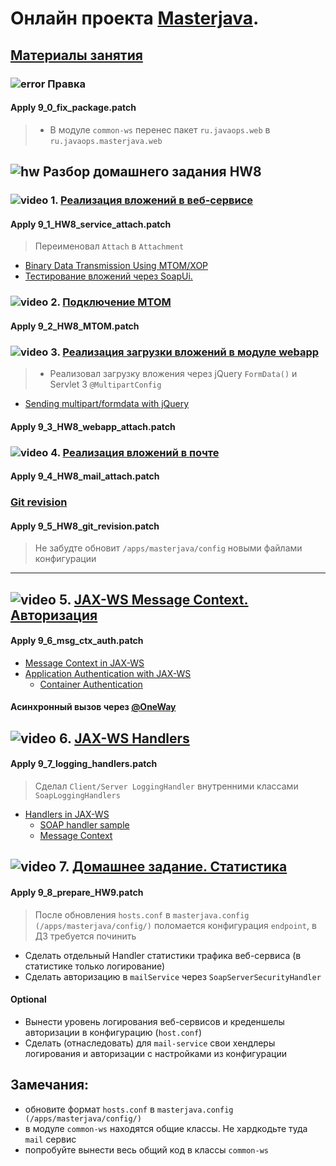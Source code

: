 # Онлайн проекта  <a href="https://github.com/JavaWebinar/masterjava">Masterjava</a>.

## [Материалы занятия](https://drive.google.com/drive/u/0/folders/0B9Ye2auQ_NsFd3pjNWZpR0QzVWs) 

### ![error](https://cloud.githubusercontent.com/assets/13649199/13672935/ef09ec1e-e6e7-11e5-9f79-d1641c05cbe6.png) Правка

#### Apply 9_0_fix_package.patch
> - В модуле `common-ws` перенес пакет `ru.javaops.web` в `ru.javaops.masterjava.web`

## ![hw](https://cloud.githubusercontent.com/assets/13649199/13672719/09593080-e6e7-11e5-81d1-5cb629c438ca.png) Разбор домашнего задания HW8
### ![video](https://cloud.githubusercontent.com/assets/13649199/13672715/06dbc6ce-e6e7-11e5-81a9-04fbddb9e488.png) 1. [Реализация вложений в веб-сервисе](https://drive.google.com/open?id=0B9Ye2auQ_NsFbER6Rjc4dHRGODA)
#### Apply 9_1_HW8_service_attach.patch
> Переименовал `Attach` в `Attachment`

- <a href="https://docs.oracle.com/cd/E14571_01/web.1111/e13734/mtom.htm">Binary Data Transmission Using MTOM/XOP</a> 
- <a href="http://www.soapui.org/SOAP-and-WSDL/adding-headers-and-attachments.html">Тестирование вложений через SoapUi.</a>

### ![video](https://cloud.githubusercontent.com/assets/13649199/13672715/06dbc6ce-e6e7-11e5-81a9-04fbddb9e488.png) 2. [Подключение MTOM](https://drive.google.com/open?id=0B9Ye2auQ_NsFeF8yWVBUbHd6Y0k)
#### Apply 9_2_HW8_MTOM.patch

### ![video](https://cloud.githubusercontent.com/assets/13649199/13672715/06dbc6ce-e6e7-11e5-81a9-04fbddb9e488.png) 3. [Реализация загрузки вложений в модуле webapp](https://drive.google.com/open?id=0B9Ye2auQ_NsFaVhpMkZRV3lSUlU)
> - Реализовал загрузку вложения через jQuery `FormData()` и Servlet 3 `@MultipartConfig`

- [Sending multipart/formdata with jQuery](https://stackoverflow.com/a/5976031/548473)

#### Apply 9_3_HW8_webapp_attach.patch

### ![video](https://cloud.githubusercontent.com/assets/13649199/13672715/06dbc6ce-e6e7-11e5-81a9-04fbddb9e488.png) 4. [Реализация вложений в почте](https://drive.google.com/open?id=0B9Ye2auQ_NsFQ0RZNktReWRoYjQ)
#### Apply 9_4_HW8_mail_attach.patch

### [Git revision](https://habrahabr.ru/post/310738/)
#### Apply 9_5_HW8_git_revision.patch
> Не забудте обновит `/apps/masterjava/config` новыми файлами конфигурации

---------------------

##  ![video](https://cloud.githubusercontent.com/assets/13649199/13672715/06dbc6ce-e6e7-11e5-81a9-04fbddb9e488.png) 5. [JAX-WS Message Context. Авторизация](https://drive.google.com/open?id=0B9Ye2auQ_NsFSEdYZzR3OGxxLVk)
#### Apply 9_6_msg_ctx_auth.patch

- <a href="https://jax-ws.java.net/articles/MessageContext.html">Message Context in JAX-WS</a>
- <a href="http://www.mkyong.com/webservices/jax-ws/application-authentication-with-jax-ws/">Application Authentication with JAX-WS</a>
  - <a href="http://examples.javacodegeeks.com/enterprise-java/jws/container-authentication-with-jax-ws/">Container Authentication</a>

#### Асинхронный вызов через <a href="https://examples.javacodegeeks.com/enterprise-java/jws/jax-ws-annotations-example/#1_8">@OneWay </a>

## ![video](https://cloud.githubusercontent.com/assets/13649199/13672715/06dbc6ce-e6e7-11e5-81a9-04fbddb9e488.png) 6. [JAX-WS Handlers](https://drive.google.com/open?id=0B9Ye2auQ_NsFYjhDUGM2N0tHVDg)
#### Apply 9_7_logging_handlers.patch
> Сделал `Client/Server LoggingHandler` внутренними классами `SoapLoggingHandlers`

- <a href="https://jax-ws.java.net/articles/handlers_introduction.html">Handlers in JAX-WS</a>
  - <a href="https://www.mkyong.com/webservices/jax-ws/jax-ws-soap-handler-in-server-side/">SOAP handler sample</a>
  - <a href="http://www.javaworld.com/article/2077679/soa/get-a-handle-on-the-jax-ws-api-s-handler-framework.html">Message Context</a>  


## ![video](https://cloud.githubusercontent.com/assets/13649199/13672715/06dbc6ce-e6e7-11e5-81a9-04fbddb9e488.png) 7. [Домашнее задание. Статистика](https://drive.google.com/open?id=0B9Ye2auQ_NsFWGI0ejBZZ21Cc0k)
#### Apply 9_8_prepare_HW9.patch
> После обновления `hosts.conf` в `masterjava.config (/apps/masterjava/config/)` поломается конфигурация `endpoint`, в ДЗ требуется починить

  - Сделать отдельный Handler статистики трафика веб-сервиса (в статистике только логирование)
  - Сделать авторизацию в `mailService` через `SoapServerSecurityHandler` 

#### Optional
  - Вынести уровень логирования веб-сервисов и креденшелы авторизации в конфигурацию (`host.conf`)
  - Сделать (отнаследовать) для `mail-service` свои хендлеры логирования и авторизации с настройками из конфигурации

## Замечания:
  - обновите формат `hosts.conf` в `masterjava.config (/apps/masterjava/config/)`
  - в модуле `common-ws` находятся общие классы. Не хардкодьте туда `mail` сервис
  - попробуйте вынести весь общий код в классы `common-ws`